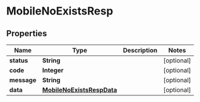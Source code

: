 # MobileNoExistsResp

## Properties
Name | Type | Description | Notes
------------ | ------------- | ------------- | -------------
**status** | **String** |  |  [optional]
**code** | **Integer** |  |  [optional]
**message** | **String** |  |  [optional]
**data** | [**MobileNoExistsRespData**](MobileNoExistsRespData.md) |  |  [optional]
